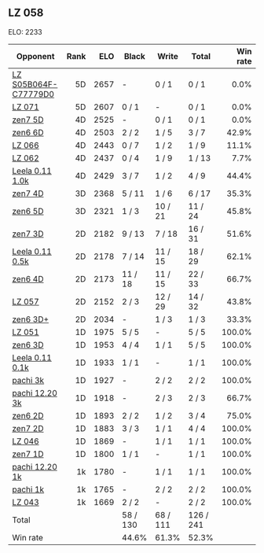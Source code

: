 ## LZ 058 ##

ELO: 2233

Opponent | Rank | ELO | Black | Write | Total | Win rate
---------|-----:|----:|-------|-------|-------|-------:
[LZ S05B064F-C77779D0](LZ%20S05B064F-C77779D0.md) | 5D | 2657 | - | 0 / 1 | 0 / 1 | 0.0%
[LZ 071](LZ%20071.md) | 5D | 2607 | 0 / 1 | - | 0 / 1 | 0.0%
[zen7 5D](zen7%205D.md) | 4D | 2525 | - | 0 / 1 | 0 / 1 | 0.0%
[zen6 6D](zen6%206D.md) | 4D | 2503 | 2 / 2 | 1 / 5 | 3 / 7 | 42.9%
[LZ 066](LZ%20066.md) | 4D | 2443 | 0 / 7 | 1 / 2 | 1 / 9 | 11.1%
[LZ 062](LZ%20062.md) | 4D | 2437 | 0 / 4 | 1 / 9 | 1 / 13 | 7.7%
[Leela 0.11 1.0k](Leela%200.11%201.0k.md) | 4D | 2429 | 3 / 7 | 1 / 2 | 4 / 9 | 44.4%
[zen7 4D](zen7%204D.md) | 3D | 2368 | 5 / 11 | 1 / 6 | 6 / 17 | 35.3%
[zen6 5D](zen6%205D.md) | 3D | 2321 | 1 / 3 | 10 / 21 | 11 / 24 | 45.8%
[zen7 3D](zen7%203D.md) | 2D | 2182 | 9 / 13 | 7 / 18 | 16 / 31 | 51.6%
[Leela 0.11 0.5k](Leela%200.11%200.5k.md) | 2D | 2178 | 7 / 14 | 11 / 15 | 18 / 29 | 62.1%
[zen6 4D](zen6%204D.md) | 2D | 2173 | 11 / 18 | 11 / 15 | 22 / 33 | 66.7%
[LZ 057](LZ%20057.md) | 2D | 2152 | 2 / 3 | 12 / 29 | 14 / 32 | 43.8%
[zen6 3D+](zen6%203D+.md) | 2D | 2034 | - | 1 / 3 | 1 / 3 | 33.3%
[LZ 051](LZ%20051.md) | 1D | 1975 | 5 / 5 | - | 5 / 5 | 100.0%
[zen6 3D](zen6%203D.md) | 1D | 1953 | 4 / 4 | 1 / 1 | 5 / 5 | 100.0%
[Leela 0.11 0.1k](Leela%200.11%200.1k.md) | 1D | 1933 | 1 / 1 | - | 1 / 1 | 100.0%
[pachi 3k](pachi%203k.md) | 1D | 1927 | - | 2 / 2 | 2 / 2 | 100.0%
[pachi 12.20 3k](pachi%2012.20%203k.md) | 1D | 1918 | - | 2 / 3 | 2 / 3 | 66.7%
[zen6 2D](zen6%202D.md) | 1D | 1893 | 2 / 2 | 1 / 2 | 3 / 4 | 75.0%
[zen7 2D](zen7%202D.md) | 1D | 1883 | 3 / 3 | 1 / 1 | 4 / 4 | 100.0%
[LZ 046](LZ%20046.md) | 1D | 1869 | - | 1 / 1 | 1 / 1 | 100.0%
[zen7 1D](zen7%201D.md) | 1D | 1800 | 1 / 1 | - | 1 / 1 | 100.0%
[pachi 12.20 1k](pachi%2012.20%201k.md) | 1k | 1780 | - | 1 / 1 | 1 / 1 | 100.0%
[pachi 1k](pachi%201k.md) | 1k | 1765 | - | 2 / 2 | 2 / 2 | 100.0%
[LZ 043](LZ%20043.md) | 1k | 1669 | 2 / 2 | - | 2 / 2 | 100.0%
Total | | | 58 / 130 | 68 / 111 | 126 / 241 | 
Win rate| | | 44.6% | 61.3% | 52.3% | 
